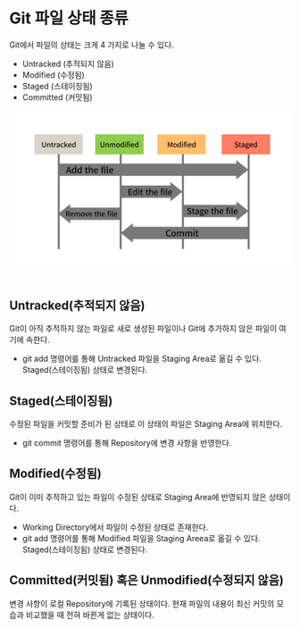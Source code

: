 # Git 파일 상태 종류

Git에서 파일의 상태는 크게 4 가지로 나눌 수 있다.

 - Untracked (추적되지 않음)
 - Modified (수정됨)
 - Staged (스테이징됨)
 - Committed (커밋됨)

<div align="center">
    <img src="./images/file_status_lifecycle.png">
</div>
<br/>

## Untracked(추적되지 않음)

Git이 아직 추적하지 않는 파일로 새로 생성된 파일이나 Git에 추가하지 않은 파일이 여기에 속한다.

 - git add 명령어를 통해 Untracked 파일을 Staging Area로 옮길 수 있다. Staged(스테이징됨) 상태로 변경된다.

## Staged(스테이징됨)

수정된 파일을 커밋할 준비가 된 상태로 이 상태의 파일은 Staging Area에 위치한다.

 - git commit 명령어를 통해 Repository에 변경 사항을 반영한다.

## Modified(수정됨)

Git이 이미 추적하고 있는 파일이 수정된 상태로 Staging Area에 반영되지 않은 상태이다.

 - Working Directory에서 파일이 수정된 상태로 존재한다.
 - git add 명령어를 통해 Modified 파일을 Staging Areea로 옮길 수 있다. Staged(스테이징됨) 상태로 변경된다.

## Committed(커밋됨) 혹은 Unmodified(수정되지 않음)

변경 사항이 로컬 Repository에 기록된 상태이다. 현재 파일의 내용이 최신 커밋의 모습과 비교했을 때 전혀 바뀐게 없는 상태이다.

